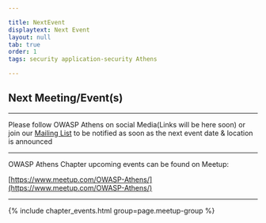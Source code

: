 ```yaml
---

title: NextEvent
displaytext: Next Event
layout: null
tab: true
order: 1
tags: security application-security Athens

---
```


## Next Meeting/Event(s)

[//]: # (Comment: When updating the next event info also update the homepage)


---
Please follow OWASP Athens on social Media(Links will be here soon) or join our [Mailing List](https://groups.google.com/a/owasp.org/forum/#!forum/athens-chapter) to be notified as soon as the next event date & location is announced

---
OWASP Athens Chapter upcoming events can be found on Meetup:

[https://www.meetup.com/OWASP-Athens/](https://www.meetup.com/OWASP-Athens/)

---
{% include chapter_events.html group=page.meetup-group %}
